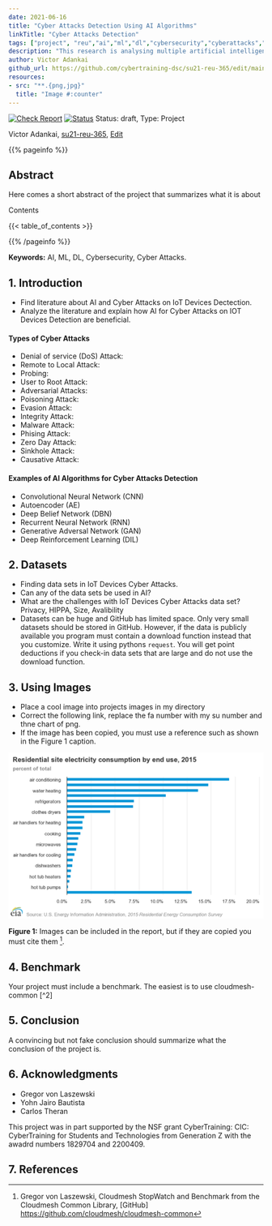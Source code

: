 ```yaml
---
date: 2021-06-16
title: "Cyber Attacks Detection Using AI Algorithms"
linkTitle: "Cyber Attacks Detection"
tags: ["project", "reu","ai","ml","dl","cybersecurity","cyberattacks","IoT"]
description: "This research is analysing multiple artificial intelligence algorithms to detect cyber attacks"
author: Victor Adankai
github_url: https://github.com/cybertraining-dsc/su21-reu-365/edit/main/project/index.md
resources:
- src: "**.{png,jpg}"
  title: "Image #:counter"
---
```


[![Check Report](https://github.com/cybertraining-dsc/su21-reu-365/workflows/Check%20Report/badge.svg)](https://github.com/cybertraining-dsc/su21-reu-365/actions)
[![Status](https://github.com/cybertraining-dsc/su21-reu-365/workflows/Status/badge.svg)](https://github.com/cybertraining-dsc/su21-reu-365/actions)
Status: draft, Type: Project


Victor Adankai, [su21-reu-365](https://github.com/cybertraining-dsc/su21-reu-365), [Edit](https://github.com/cybertraining-dsc/su21-reu-374/blob/main/project/index.md)

{{% pageinfo %}}


## Abstract

Here comes a short abstract of the project that summarizes what it is about

Contents

{{< table_of_contents >}}

{{% /pageinfo %}}

**Keywords:** AI, ML, DL, Cybersecurity, Cyber Attacks. 


## 1. Introduction

- Find literature about AI and Cyber Attacks on IoT Devices Dectection.
- Analyze the literature and explain how AI for Cyber Attacks on IOT Devices Detection are beneficial.

#### Types of Cyber Attacks

- Denial of service (DoS) Attack:
- Remote to Local Attack:
- Probing:
- User to Root Attack: 
- Adversarial Attacks:
- Poisoning Attack:
- Evasion Attack:
- Integrity Attack:
- Malware Attack:
- Phising Attack:
- Zero Day Attack:
- Sinkhole Attack:
- Causative Attack:


#### Examples of AI Algorithms for Cyber Attacks Detection

- Convolutional Neural Network (CNN)
- Autoencoder (AE)
- Deep Belief Network (DBN)
- Recurrent Neural Network (RNN)
- Generative Adversal Network (GAN)
- Deep Reinforcement Learning (DIL)


## 2. Datasets

- Finding data sets in IoT Devices Cyber Attacks.
- Can any of the data sets be used in AI?
- What are the challenges with IoT Devices Cyber Attacks data set? Privacy, HIPPA, Size, Avalibility
- Datasets can be huge and GitHub has limited space. Only very small datasets should be stored in GitHub.
      However, if the data is publicly available you program must contain a download function instead that you customize.
      Write it using pythons `request`. You will get point deductions if you check-in data sets that are large and do not use
      the download function.


## 3. Using Images


- Place a cool image into projects images in my directory
- Correct the following link, replace the fa number with my su number and thne chart of png.
- If  the image has been copied, you must use a reference such as shown in the Figure 1 caption.
 
![Figure 1](https://github.com/cybertraining-dsc/fa20-523-314/raw/main/project/images/chart.png)

**Figure 1:** Images can be included in the report, but if they are copied you must cite them [^1].


## 4. Benchmark


Your project must include a benchmark. The easiest is to use cloudmesh-common [^2]


## 5. Conclusion


A convincing but not fake conclusion should summarize what the conclusion of the project is.


## 6. Acknowledgments


- Gregor von Laszewski
- Yohn Jairo Bautista
- Carlos Theran

This project was in part supported by the NSF grant
CyberTraining: CIC: CyberTraining for Students and Technologies
from Generation Z with the awadrd numbers 1829704 and 2200409.

## 7. References


[^1]: Gregor von Laszewski, Cloudmesh StopWatch and Benchmark from the Cloudmesh Common Library, [GitHub] 
      <https://github.com/cloudmesh/cloudmesh-common>

